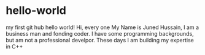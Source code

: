 # hello-world
my first git hub hello world!
Hi, every one My Name is Juned Hussain, I am a business man and fonding coder. I have some programming backgrounds, but am not a professional develpor. These days I am building my expertise in C++

